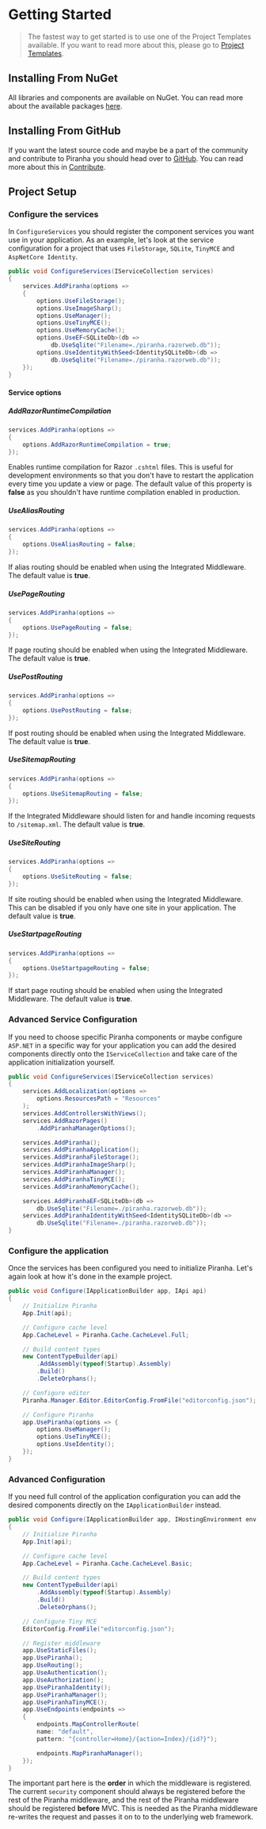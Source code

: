 # Getting Started

> The fastest way to get started is to use one of the Project Templates available. If you want to read more about this, please go to [Project Templates](project-templates).


## Installing From NuGet

All libraries and components are available on NuGet. You can read more about the available packages [here](packages).


## Installing From GitHub

If you want the latest source code and maybe be a part of the community and contribute to Piranha you should head over to [GitHub](https://github.com/piranhacms/piranha.core). You can read more about this in [Contribute](contribute).

## Project Setup

### Configure the services

In `ConfigureServices` you should register the component services you want use in your application. As an example, let's look at the service configuration for a project that uses `FileStorage`, `SQLite`,  `TinyMCE` and `AspNetCore Identity`.

~~~ csharp
public void ConfigureServices(IServiceCollection services)
{
    services.AddPiranha(options =>
    {
        options.UseFileStorage();
        options.UseImageSharp();
        options.UseManager();
        options.UseTinyMCE();
        options.UseMemoryCache();
        options.UseEF<SQLiteDb>(db =>
            db.UseSqlite("Filename=./piranha.razorweb.db"));
        options.UseIdentityWithSeed<IdentitySQLiteDb>(db =>
            db.UseSqlite("Filename=./piranha.razorweb.db"));
    });
}
~~~

#### Service options

##### AddRazorRuntimeCompilation

~~~ csharp
services.AddPiranha(options =>
{
    options.AddRazorRuntimeCompilation = true;
});
~~~

Enables runtime compilation for Razor `.cshtml` files. This is useful for development environments so that you don't have to restart the application every time you update a view or page. The default value of this property is **false** as you shouldn't have runtime compilation enabled in production.

##### UseAliasRouting

~~~ csharp
services.AddPiranha(options =>
{
    options.UseAliasRouting = false;
});
~~~

If alias routing should be enabled when using the Integrated Middleware. The default value is **true**.

##### UsePageRouting

~~~ csharp
services.AddPiranha(options =>
{
    options.UsePageRouting = false;
});
~~~

If page routing should be enabled when using the Integrated Middleware. The default value is **true**.

##### UsePostRouting

~~~ csharp
services.AddPiranha(options =>
{
    options.UsePostRouting = false;
});
~~~

If post routing should be enabled when using the Integrated Middleware. The default value is **true**.

##### UseSitemapRouting

~~~ csharp
services.AddPiranha(options =>
{
    options.UseSitemapRouting = false;
});
~~~

If the Integrated Middleware should listen for and handle incoming requests to `/sitemap.xml`. The default value is **true**.

##### UseSiteRouting

~~~ csharp
services.AddPiranha(options =>
{
    options.UseSiteRouting = false;
});
~~~

If site routing should be enabled when using the Integrated Middleware. This can be disabled if you only have one site in your application. The default value is **true**.

##### UseStartpageRouting

~~~ csharp
services.AddPiranha(options =>
{
    options.UseStartpageRouting = false;
});
~~~

If start page routing should be enabled when using the Integrated Middleware. The default value is **true**.

### Advanced Service Configuration

If you need to choose specific Piranha components or maybe configure `ASP.NET` in a specific way for your application you can add the desired components directly onto the `IServiceCollection` and take care of the application initialization yourself.

~~~ csharp
public void ConfigureServices(IServiceCollection services)
{
    services.AddLocalization(options =>
        options.ResourcesPath = "Resources"
    );
    services.AddControllersWithViews();
    services.AddRazorPages()
        .AddPiranhaManagerOptions();

    services.AddPiranha();
    services.AddPiranhaApplication();
    services.AddPiranhaFileStorage();
    services.AddPiranhaImageSharp();
    services.AddPiranhaManager();
    services.AddPiranhaTinyMCE();
    services.AddPiranhaMemoryCache();

    services.AddPiranhaEF<SQLiteDb>(db =>
        db.UseSqlite("Filename=./piranha.razorweb.db"));
    services.AddPiranhaIdentityWithSeed<IdentitySQLiteDb>(db =>
        db.UseSqlite("Filename=./piranha.razorweb.db"));
}
~~~

### Configure the application

Once the services has been configured you need to initialize Piranha. Let's again look at how it's done in the example project.

~~~ csharp
public void Configure(IApplicationBuilder app, IApi api)
{
    // Initialize Piranha
    App.Init(api);

    // Configure cache level
    App.CacheLevel = Piranha.Cache.CacheLevel.Full;

    // Build content types
    new ContentTypeBuilder(api)
        .AddAssembly(typeof(Startup).Assembly)
        .Build()
        .DeleteOrphans();

    // Configure editor
    Piranha.Manager.Editor.EditorConfig.FromFile("editorconfig.json");

    // Configure Piranha
    app.UsePiranha(options => {
        options.UseManager();
        options.UseTinyMCE();
        options.UseIdentity();
    });
}
~~~

### Advanced Configuration

If you need full control of the application configuration you can add the desired components directly on the `IApplicationBuilder` instead.

~~~ csharp
public void Configure(IApplicationBuilder app, IHostingEnvironment env, IApi api)
{
    // Initialize Piranha
    App.Init(api);

    // Configure cache level
    App.CacheLevel = Piranha.Cache.CacheLevel.Basic;

    // Build content types
    new ContentTypeBuilder(api)
        .AddAssembly(typeof(Startup).Assembly)
        .Build()
        .DeleteOrphans();

    // Configure Tiny MCE
    EditorConfig.FromFile("editorconfig.json");

    // Register middleware
    app.UseStaticFiles();
    app.UsePiranha();
    app.UseRouting();
    app.UseAuthentication();
    app.UseAuthorization();
    app.UsePiranhaIdentity();
    app.UsePiranhaManager();
    app.UsePiranhaTinyMCE();
    app.UseEndpoints(endpoints =>
    {
        endpoints.MapControllerRoute(
        name: "default",
        pattern: "{controller=Home}/{action=Index}/{id?}");

        endpoints.MapPiranhaManager();
    });
}
~~~

The important part here is the **order** in which the middleware is registered. The current `security` component should always be registered before the rest of the Piranha middleware, and the rest of the Piranha middleware should be registered **before** MVC. This is needed as the Piranha middleware re-writes the request and passes it on to to the underlying web framework.
